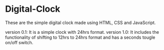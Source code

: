 # Digital-Clock

These are the simple digital clock made using HTML, CSS and JavaScript.

version 0.1: It is a simple clock with 24hrs format.
version 1.0: It includes the functionality of shifting to 12hrs to 24hrs format and has a seconds tougle on/off switch.
